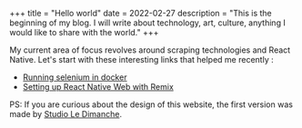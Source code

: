 +++
title = "Hello world"
date = 2022-02-27
description = "This is the beginning of my blog. I will write about technology, art, culture, anything I would like to share with the world."
+++

My current area of focus revolves around scraping technologies and React Native. Let's start with these interesting links that helped me recently :

- [Running selenium in docker](https://nander.cc/using-selenium-within-a-docker-container)
- [Setting up React Native Web with Remix](https://horus.dev/blog/react-native-web-remix-setup)

PS: If you are curious about the design of this website, the first version was made by [Studio Le Dimanche](https://ledimanche.studio/).

